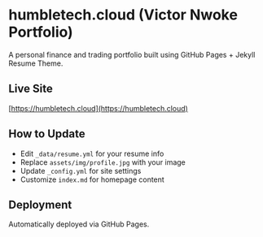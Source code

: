 # humbletech.cloud (Victor Nwoke Portfolio)

A personal finance and trading portfolio built using GitHub Pages + Jekyll Resume Theme.

## Live Site  
[https://humbletech.cloud](https://humbletech.cloud)

## How to Update  
- Edit `_data/resume.yml` for your resume info  
- Replace `assets/img/profile.jpg` with your image  
- Update `_config.yml` for site settings  
- Customize `index.md` for homepage content  

## Deployment  
Automatically deployed via GitHub Pages.